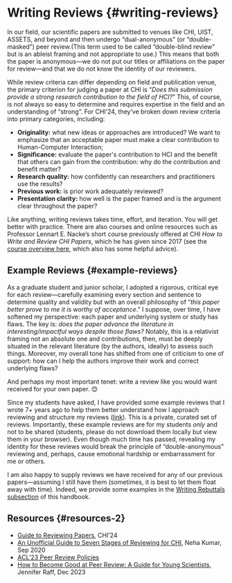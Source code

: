 # **Writing Reviews** {#writing-reviews}

In our field, our scientific papers are submitted to venues like CHI, UIST, ASSETS, and beyond and then undergo “dual-anonymous” (or “double-masked”) peer review.(This term used to be called “double-blind review” but is an ableist framing and not appropriate to use.) This means that both the paper is anonymous—we do not put our titles or affiliations on the paper for review—and that we do not know the identity of our reviewers.

While review criteria can differ depending on field and publication venue, the primary criterion for judging a paper at CHI is “*Does this submission provide a strong research contribution to the field of HCI?*” This, of course, is not always so easy to determine and requires expertise in the field and an understanding of “strong”. For CHI’24, they’ve broken down review criteria into primary categories, including:

* **Originality:** what new ideas or approaches are introduced? We want to emphasize that an acceptable paper must make a clear contribution to Human-Computer Interaction;  
* **Significance:** evaluate the paper's contribution to HCI and the benefit that others can gain from the contribution: why do the contribution and benefit matter?  
* **Research quality:** how confidently can researchers and practitioners use the results?  
* **Previous work:** is prior work adequately reviewed?  
* **Presentation clarity:** how well is the paper framed and is the argument clear throughout the paper?

Like anything, writing reviews takes time, effort, and iteration. You will get better with practice. There are also courses and online resources such as Professor Lennart E. Nacke’s short course previously offered at CHI *How to Write and Review CHI Papers*, which he has given since 2017 (see the [course overview here](https://dl.acm.org/action/doSearch?AllField=How+to+Write+and+Review+CHI+Papers), which also has some helpful advice).

## **Example Reviews** {#example-reviews}

As a graduate student and junior scholar, I adopted a rigorous, critical eye for each review—carefully examining every section and sentence to determine quality and validity but with an overall philosophy of “*this paper better prove to me it is worthy of acceptance*.” I suppose, over time, I have softened my perspective: each paper and underlying system or study has flaws. The key is: *does the paper advance the literature in interesting/impactful ways despite those flaws?* Notably, this is a relativist framing not an absolute one and contributions, then, must be deeply situated in the relevant literature (by the authors, ideally) to assess such things. Moreover, my overall tone has shifted from one of criticism to one of support: how can I help the authors improve their work and correct underlying flaws?

And perhaps my most important tenet: write a review like you would want received for your own paper. 😊

Since my students have asked, I have provided some example reviews that I wrote 7+ years ago to help them better understand how I approach reviewing and structure my reviews ([link](https://drive.google.com/drive/folders/1Tz6pyYdxyy5Ks1EqEJ4iwvLX1MFzNtYr)). This is a private, curated set of reviews. Importantly, these example reviews are for my students *only* and not to be shared (students, please do not download them locally but view them in your browser). Even though much time has passed, revealing my identity for these reviews would break the principle of “double-anonymous” reviewing and, perhaps, cause emotional hardship or embarrassment for me or others.

I am also happy to supply reviews we have received for any of our previous papers—assuming I still have them (sometimes, it is best to let them float away with time). Indeed, we provide some examples in the [Writing Rebuttals subsection](#writing-rebuttals) of this handbook.

## **Resources** {#resources-2}

* [Guide to Reviewing Papers](https://chi2024.acm.org/submission-guides/guide-to-reviewing-papers/), CHI’24  
* [An Unofficial Guide to Seven Stages of Reviewing for CHI](https://nehakumar.medium.com/an-unofficial-guide-to-seven-stages-of-reviewing-for-chi-7938880fc895), Neha Kumar, Sep 2020  
* [ACL’23 Peer Review Policies](https://2023.aclweb.org/blog/review-acl23/)  
* [How to Become Good at Peer Review: A Guide for Young Scientists](https://violentmetaphors.com/2013/12/13/how-to-become-good-at-peer-review-a-guide-for-young-scientists/), Jennifer Raff, Dec 2023